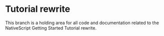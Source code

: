 # Tutorial rewrite

This branch is a holding area for all code and documentation related to the NativeScript Getting Started Tutorial rewrite.
